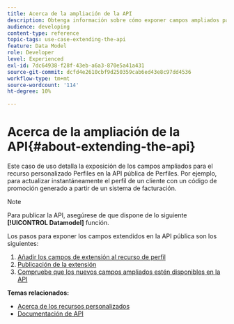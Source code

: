 ```yaml
---
title: Acerca de la ampliación de la API
description: Obtenga información sobre cómo exponer campos ampliados para el recurso personalizado Perfiles en la API pública de Perfiles.
audience: developing
content-type: reference
topic-tags: use-case-extending-the-api
feature: Data Model
role: Developer
level: Experienced
exl-id: 7dc64938-f28f-43eb-a6a3-870e5a41a431
source-git-commit: dcfd4e2610cbf9d250359cab6ed43e8c97dd4536
workflow-type: tm+mt
source-wordcount: '114'
ht-degree: 10%

---
```


# Acerca de la ampliación de la API{#about-extending-the-api}

Este caso de uso detalla la exposición de los campos ampliados para el recurso personalizado Perfiles en la API pública de Perfiles. Por ejemplo, para actualizar instantáneamente el perfil de un cliente con un código de promoción generado a partir de un sistema de facturación.

>[!NOTE]
>
>Para publicar la API, asegúrese de que dispone de lo siguiente **[!UICONTROL Datamodel]** función.

Los pasos para exponer los campos extendidos en la API pública son los siguientes:

1. [Añadir los campos de extensión al recurso de perfil](../../developing/using/step-1-add-extension-fields-to-the-profile-resource.md)
1. [Publicación de la extensión](../../developing/using/step-2-publish-the-extension.md)
1. [Compruebe que los nuevos campos ampliados estén disponibles en la API](../../developing/using/step-3-verify-the-extension.md)

**Temas relacionados:**

* [Acerca de los recursos personalizados](../../developing/using/data-model-concepts.md)
* [Documentación de API](../../api/using/get-started-apis.md)
